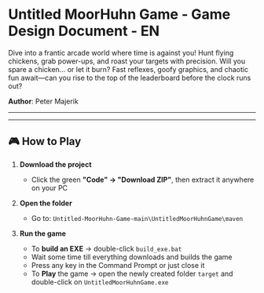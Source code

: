 # **Untitled MoorHuhn Game - Game Design Document - EN**
Dive into a frantic arcade world where time is against you! Hunt flying chickens, grab power-ups, and roast your targets with precision. Will you spare a chicken… or let it burn? Fast reflexes, goofy graphics, and chaotic fun await—can you rise to the top of the leaderboard before the clock runs out?

**Author**: Peter Majerik

---

---

## 🎮 How to Play

1. **Download the project**
   - Click the green **"Code" → "Download ZIP"**, then extract it anywhere on your PC

2. **Open the folder**
   - Go to: `Untitled-MoorHuhn-Game-main\UntitledMoorHuhnGame\maven`

3. **Run the game**
   - To **build an EXE** → double-click `build_exe.bat`
   - Wait some time till everything downloads and builds the game
   - Press any key in the Command Prompt or just close it
   - To **Play** the game → open the newly created folder `target` and double-click on `UntitledMoorHuhnGame.exe`
